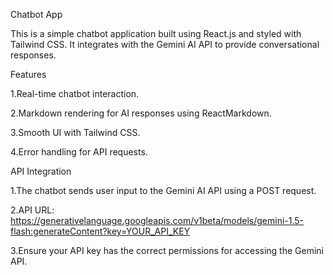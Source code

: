 Chatbot App

This is a simple chatbot application built using React.js and styled with Tailwind CSS. It integrates with the Gemini AI API to provide conversational responses.

Features

1.Real-time chatbot interaction.

2.Markdown rendering for AI responses using ReactMarkdown.

3.Smooth UI with Tailwind CSS.

4.Error handling for API requests.

API Integration

1.The chatbot sends user input to the Gemini AI API using a POST request.

2.API URL: https://generativelanguage.googleapis.com/v1beta/models/gemini-1.5-flash:generateContent?key=YOUR_API_KEY

3.Ensure your API key has the correct permissions for accessing the Gemini API.
